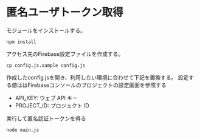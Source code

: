 匿名ユーザトークン取得
===

モジュールをインストールする。
```
npm install
```

アクセス先のFirebase設定ファイルを作成する。
```
cp config.js.sample config.js
```

作成したconfig.jsを開き、利用したい環境に合わせて下記を置換する。
設定する値ははFirebaseコンソールのプロジェクトの設定画面を参照する
- API_KEY: ウェブ API キー
- PROJECT_ID: プロジェクト ID

実行して匿名認証トークンを得る
```
node main.js
```
